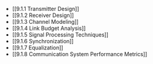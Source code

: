 

- [[9.1.1 Transmitter Design]]
- [[9.1.2 Receiver Design]]
- [[9.1.3 Channel Modeling]]
- [[9.1.4 Link Budget Analysis]]
- [[9.1.5 Signal Processing Techniques]]
- [[9.1.6 Synchronization]]
- [[9.1.7 Equalization]]
- [[9.1.8 Communication System Performance Metrics]]